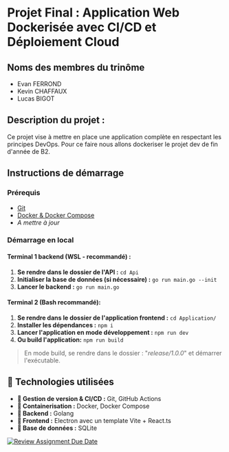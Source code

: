 # Projet Final : Application Web Dockerisée avec CI/CD et Déploiement Cloud  

## Noms des membres du trinôme  
- Evan FERROND 
- Kevin CHAFFAUX 
- Lucas BIGOT 

## Description du projet : 
 Ce projet vise à mettre en place une application complète en respectant les principes DevOps. Pour ce faire nous allons dockeriser le projet dev de fin d'année de B2.

## Instructions de démarrage  
### Prérequis  
- [Git](https://git-scm.com/) 
- [Docker & Docker Compose](https://www.docker.com/) 
-  *A mettre à jour*  

### Démarrage en local  

#### **Terminal 1 backend (WSL -  recommandé) :**  
1.  **Se rendre dans le dossier de l'API :**  ```cd Api ```  
2.  **Initialiser la base de données (si nécessaire) :**  ```go run main.go --init ```  
3.  **Lancer le backend :**  ```go run main.go ```  

#### **Terminal 2 (Bash recommandé):**  
1.  **Se rendre dans le dossier de l'application frontend :**  ```cd Application/ ```  
2.  **Installer les dépendances :**  ```npm i ```  
3.  **Lancer l'application en mode développement :**  ```npm run dev ```
4. **Ou build l'application:** ```npm run build```

> En mode build, se rendre dans le dossier : "*release/1.0.0*" et démarrer l'exécutable.

## 🔧 Technologies utilisées
 - **📌 Gestion de version & CI/CD :** Git, GitHub Actions 
 - **📌 Containerisation :** Docker, Docker Compose 
 - **📌 Backend :** Golang
 - **📌 Frontend :** Electron avec un template Vite + React.ts
 - **📌 Base de données :** SQLite


[![Review Assignment Due Date](https://classroom.github.com/assets/deadline-readme-button-22041afd0340ce965d47ae6ef1cefeee28c7c493a6346c4f15d667ab976d596c.svg)](https://classroom.github.com/a/kycsoRcp)
